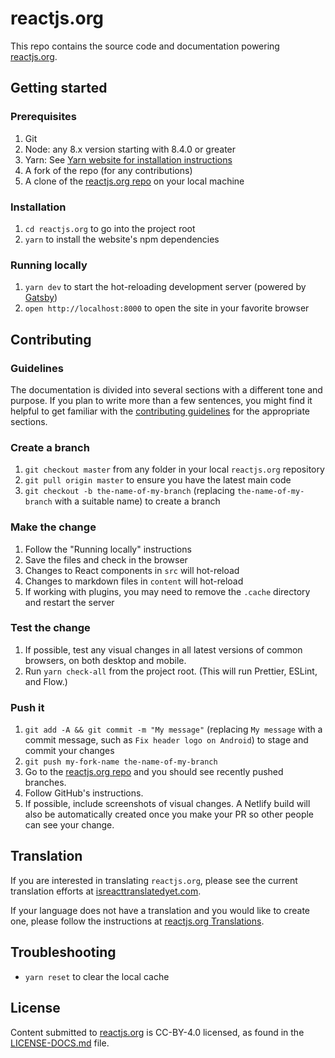 # reactjs.org

This repo contains the source code and documentation powering [reactjs.org](https://reactjs.org/).

## Getting started

### Prerequisites

1. Git
1. Node: any 8.x version starting with 8.4.0 or greater
1. Yarn: See [Yarn website for installation instructions](https://yarnpkg.com/lang/en/docs/install/)
1. A fork of the repo (for any contributions)
1. A clone of the [reactjs.org repo](https://github.com/reactjs/reactjs.org) on your local machine

### Installation

1. `cd reactjs.org` to go into the project root
1. `yarn` to install the website's npm dependencies

### Running locally

1. `yarn dev` to start the hot-reloading development server (powered by [Gatsby](https://www.gatsbyjs.org))
1. `open http://localhost:8000` to open the site in your favorite browser

## Contributing

### Guidelines

The documentation is divided into several sections with a different tone and purpose. If you plan to write more than a few sentences, you might find it helpful to get familiar with the [contributing guidelines](https://github.com/reactjs/reactjs.org/blob/master/CONTRIBUTING.md#guidelines-for-text) for the appropriate sections.

### Create a branch

1. `git checkout master` from any folder in your local `reactjs.org` repository
1. `git pull origin master` to ensure you have the latest main code
1. `git checkout -b the-name-of-my-branch` (replacing `the-name-of-my-branch` with a suitable name) to create a branch

### Make the change

1. Follow the "Running locally" instructions
1. Save the files and check in the browser
  1. Changes to React components in `src` will hot-reload
  1. Changes to markdown files in `content` will hot-reload
  1. If working with plugins, you may need to remove the `.cache` directory and restart the server

### Test the change

1. If possible, test any visual changes in all latest versions of common browsers, on both desktop and mobile.
1. Run `yarn check-all` from the project root. (This will run Prettier, ESLint, and Flow.)

### Push it

1. `git add -A && git commit -m "My message"` (replacing `My message` with a commit message, such as `Fix header logo on Android`) to stage and commit your changes
1. `git push my-fork-name the-name-of-my-branch`
1. Go to the [reactjs.org repo](https://github.com/reactjs/reactjs.org) and you should see recently pushed branches.
1. Follow GitHub's instructions.
1. If possible, include screenshots of visual changes. A Netlify build will also be automatically created once you make your PR so other people can see your change.

## Translation

If you are interested in translating `reactjs.org`, please see the current translation efforts at [isreacttranslatedyet.com](https://www.isreacttranslatedyet.com/).


If your language does not have a translation and you would like to create one, please follow the instructions at [reactjs.org Translations](https://github.com/reactjs/reactjs.org-translation#translating-reactjsorg).

## Troubleshooting

- `yarn reset` to clear the local cache

## License
Content submitted to [reactjs.org](https://reactjs.org/) is CC-BY-4.0 licensed, as found in the [LICENSE-DOCS.md](https://github.com/open-source-explorer/reactjs.org/blob/master/LICENSE-DOCS.md) file.
